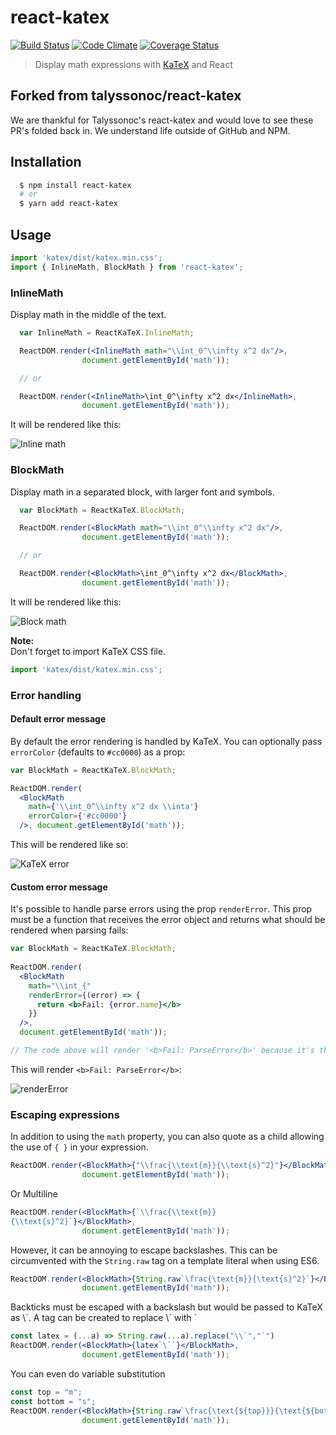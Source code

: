 # react-katex

[![Build Status](https://travis-ci.org/talyssonoc/react-katex.svg?branch=master)](https://travis-ci.org/talyssonoc/react-katex) [![Code Climate](https://codeclimate.com/github/talyssonoc/react-katex/badges/gpa.svg)](https://codeclimate.com/github/talyssonoc/react-katex) [![Coverage Status](https://coveralls.io/repos/github/talyssonoc/react-katex/badge.svg?branch=master)](https://coveralls.io/github/talyssonoc/react-katex?branch=master)

> Display math expressions with [KaTeX](https://khan.github.io/KaTeX/) and React

## Forked from talyssonoc/react-katex
We are thankful for Talyssonoc's react-katex and would love to
see these PR's folded back in. We understand life outside of GitHub and NPM.

## Installation

```sh
  $ npm install react-katex
  # or
  $ yarn add react-katex
```

## Usage

```jsx
import 'katex/dist/katex.min.css';
import { InlineMath, BlockMath } from 'react-katex';
```

### InlineMath

Display math in the middle of the text.

```jsx
  var InlineMath = ReactKaTeX.InlineMath;

  ReactDOM.render(<InlineMath math="\\int_0^\\infty x^2 dx"/>,
                document.getElementById('math'));

  // or

  ReactDOM.render(<InlineMath>\int_0^\infty x^2 dx</InlineMath>,
                document.getElementById('math'));
```

It will be rendered like this:

![Inline math](docs/inline.png)

### BlockMath

Display math in a separated block, with larger font and symbols.

```jsx
  var BlockMath = ReactKaTeX.BlockMath;

  ReactDOM.render(<BlockMath math="\\int_0^\\infty x^2 dx"/>,
                document.getElementById('math'));

  // or

  ReactDOM.render(<BlockMath>\int_0^\infty x^2 dx</BlockMath>,
                document.getElementById('math'));
```

It will be rendered like this:

![Block math](docs/block.png)


**Note:**<br>
Don't forget to import KaTeX CSS file.
```jsx
import 'katex/dist/katex.min.css';
```

### Error handling

#### Default error message

By default the error rendering is handled by KaTeX. You can optionally pass `errorColor` (defaults to `#cc0000`) as a prop:

```jsx
var BlockMath = ReactKaTeX.BlockMath;

ReactDOM.render(
  <BlockMath
    math={'\\int_0^\\infty x^2 dx \\inta'}
    errorColor={'#cc0000'}
  />, document.getElementById('math'));
```

This will be rendered like so:

![KaTeX error](docs/error.png)

#### Custom error message

It's possible to handle parse errors using the prop `renderError`. This prop must be a function that receives the error object and returns what should be rendered when parsing fails:

```jsx
var BlockMath = ReactKaTeX.BlockMath;
  
ReactDOM.render(
  <BlockMath
    math="\\int_{"
    renderError={(error) => {
      return <b>Fail: {error.name}</b>
    }}
  />,
  document.getElementById('math'));

// The code above will render '<b>Fail: ParseError</b>' because it's the value returned from `renderError`.
```

This will render `<b>Fail: ParseError</b>`:

![renderError](docs/rendererror.png)

### Escaping expressions

In addition to using the `math` property, you can also quote as a child allowing the use of `{ }` in your expression.

```jsx
ReactDOM.render(<BlockMath>{"\\frac{\\text{m}}{\\text{s}^2}"}</BlockMath>,
                document.getElementById('math'));
```

Or Multiline

```jsx
ReactDOM.render(<BlockMath>{`\\frac{\\text{m}}
{\\text{s}^2}`}</BlockMath>,
                document.getElementById('math'));
```

However, it can be annoying to escape backslashes. This can be circumvented with the `String.raw` tag on a template literal when using ES6.

```jsx
ReactDOM.render(<BlockMath>{String.raw`\frac{\text{m}}{\text{s}^2}`}</BlockMath>,
                document.getElementById('math'));
```

Backticks must be escaped with a backslash but would be passed to KaTeX as \\\`. A tag can be created to replace \\\` with \`

```jsx
const latex = (...a) => String.raw(...a).replace("\\`","`")
ReactDOM.render(<BlockMath>{latex`\``}</BlockMath>,
                document.getElementById('math'));
```

You can even do variable substitution

```jsx
const top = "m";
const bottom = "s";
ReactDOM.render(<BlockMath>{String.raw`\frac{\text{${top}}}{\text{${bottom}}^2}`}</BlockMath>,
                document.getElementById('math'));
```
